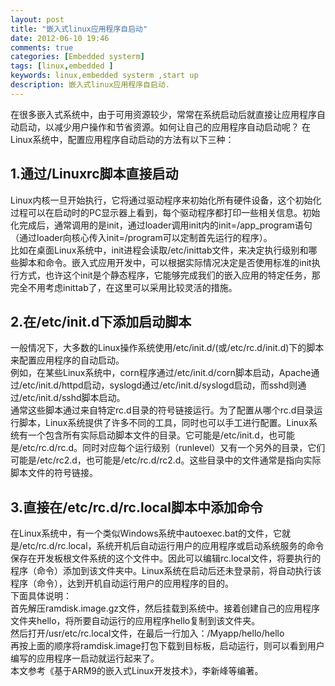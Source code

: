```yaml
---
layout: post
title: "嵌入式linux应用程序自启动"
date: 2012-06-10 19:46
comments: true
categories: [Embedded systerm]
tags: [linux,embedded ]
keywords: linux,embedded systerm ,start up
description: 嵌入式linux应用程序自启动.
---
```

在很多嵌入式系统中，由于可用资源较少，常常在系统启动后就直接让应用程序自动启动，以减少用户操作和节省资源。如何让自己的应用程序自动启动呢？    在Linux系统中，配置应用程序自动启动的方法有以下三种：   
<!--more-->
## 1.通过/Linuxrc脚本直接启动   
Linux内核一旦开始执行，它将通过驱动程序来初始化所有硬件设备，这个初始化过程可以在启动时的PC显示器上看到，每个驱动程序都打印一些相关信息。初始化完成后，通常调用的是init，通过loader调用init内的init=/app_program语句（通过loader向核心传入init=/program可以定制首先运行的程序）。   
比如在桌面Linux系统中，init进程会读取/etc/inittab文件，来决定执行级别和哪些脚本和命令。嵌入式应用开发中，可以根据实际情况决定是否使用标准的init执行方式，也许这个init是个静态程序，它能够完成我们的嵌入应用的特定任务，那完全不用考虑inittab了，在这里可以采用比较灵活的措施。   
## 2.在/etc/init.d下添加启动脚本    
一般情况下，大多数的Linux操作系统使用/etc/init.d/(或/etc/rc.d/init.d)下的脚本来配置应用程序的自动启动。   
例如，在某些Linux系统中，corn程序通过/etc/init.d/corn脚本启动，Apache通过/etc/init.d/httpd启动，syslogd通过/etc/init.d/syslogd启动，而sshd则通过/etc/init.d/sshd脚本启动。   
通常这些脚本通过来自特定rc.d目录的符号链接运行。为了配置从哪个rc.d目录运行脚本，Linux系统提供了许多不同的工具，同时也可以手工进行配置。Linux系统有一个包含所有实际启动脚本文件的目录。它可能是/etc/init.d，也可能是/etc/rc.d/rc.d。同时对应每个运行级别（runlevel）又有一个另外的目录，它们可能是/etc/rc2.d，也可能是/etc/rc.d/rc2.d。这些目录中的文件通常是指向实际脚本文件的符号链接。   
## 3.直接在/etc/rc.d/rc.local脚本中添加命令  
在Linux系统中，有一个类似Windows系统中autoexec.bat的文件，它就是/etc/rc.d/rc.local，系统开机后自动运行用户的应用程序或启动系统服务的命令保存在开发板根文件系统的这个文件中。因此可以编辑rc.local文件，将要执行的程序（命令）添加到该文件夹中。Linux系统在启动后还未登录前，将自动执行该程序（命令），达到开机自动运行用户的应用程序的目的。   
下面具体说明：    
首先解压ramdisk.image.gz文件，然后挂载到系统中。接着创建自己的应用程序文件夹hello，将所要自动运行的应用程序hello复制到该文件夹。   
然后打开/usr/etc/rc.local文件，在最后一行加入：/Myapp/hello/hello   
再按上面的顺序将ramdisk.image打包下载到目标板，启动运行，则可以看到用户编写的应用程序一启动就运行起来了。   
本文参考《基于ARM9的嵌入式Linux开发技术》，李新峰等编著。   
